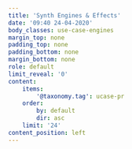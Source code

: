 ```yaml
---
title: 'Synth Engines & Effects'
date: '09:40 24-04-2020'
body_classes: use-case-engines
margin_top: none
padding_top: none
padding_bottom: none
margin_bottom: none
role: default
limit_reveal: '0'
content:
    items:
        '@taxonomy.tag': ucase-pr
    order:
        by: default
        dir: asc
    limit: '24'
content_position: left
---
```


